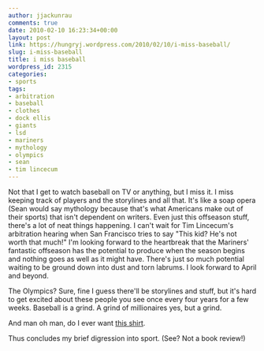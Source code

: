 ```yaml
---
author: jjackunrau
comments: true
date: 2010-02-10 16:23:34+00:00
layout: post
link: https://hungryj.wordpress.com/2010/02/10/i-miss-baseball/
slug: i-miss-baseball
title: i miss baseball
wordpress_id: 2315
categories:
- sports
tags:
- arbitration
- baseball
- clothes
- dock ellis
- giants
- lsd
- mariners
- mythology
- olympics
- sean
- tim lincecum
---
```


Not that I get to watch baseball on TV or anything, but I miss it. I miss keeping track of players and the storylines and all that. It's like a soap opera (Sean would say mythology because that's what Americans make out of their sports) that isn't dependent on writers. Even just this offseason stuff, there's a lot of neat things happening. I can't wait for Tim Lincecum's arbitration hearing when San Francisco tries to say "This kid? He's not worth that much!" I'm looking forward to the heartbreak that the Mariners' fantastic offseason has the potential to produce when the season begins and nothing goes as well as it might have. There's just so much potential waiting to be ground down into dust and torn labrums. I look forward to April and beyond.

The Olympics? Sure, fine I guess there'll be storylines and stuff, but it's hard to get excited about these people you see once every four years for a few weeks. Baseball is a grind. A grind of millionaires yes, but a grind.

And man oh man, do I ever want [this shirt](http://www.nomas-nyc.com/t-shirts/208-tripsburgh.html).

Thus concludes my brief digression into sport. (See? Not a book review!)
